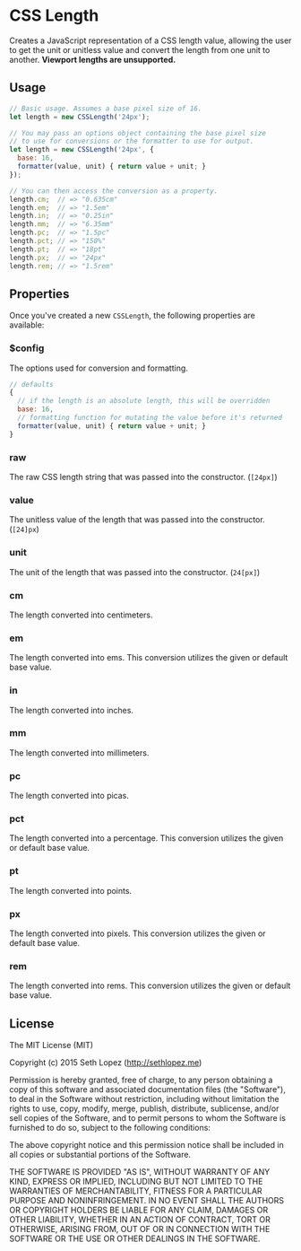 # CSS Length

Creates a JavaScript representation of a CSS length value, allowing the user to
get the unit or unitless value and convert the length from one unit to another.
**Viewport lengths are unsupported.**

## Usage

```js
// Basic usage. Assumes a base pixel size of 16.
let length = new CSSLength('24px');

// You may pass an options object containing the base pixel size
// to use for conversions or the formatter to use for output.
let length = new CSSLength('24px', {
  base: 16,
  formatter(value, unit) { return value + unit; }
});

// You can then access the conversion as a property.
length.cm;  // => "0.635cm"
length.em;  // => "1.5em"
length.in;  // => "0.25in"
length.mm;  // => "6.35mm"
length.pc;  // => "1.5pc"
length.pct; // => "150%"
length.pt;  // => "18pt"
length.px;  // => "24px"
length.rem; // => "1.5rem"
```

## Properties

Once you've created a new `CSSLength`, the following properties are available:

### $config

The options used for conversion and formatting.

```js
// defaults
{
  // if the length is an absolute length, this will be overridden
  base: 16,
  // formatting function for mutating the value before it's returned
  formatter(value, unit) { return value + unit; }
}
```

### raw

The raw CSS length string that was passed into the constructor. (`[24px]`)

### value

The unitless value of the length that was passed into the constructor. (`[24]px`)

### unit

The unit of the length that was passed into the constructor. (`24[px]`)

### cm

The length converted into centimeters.

### em

The length converted into ems. This conversion utilizes the given or default
base value.

### in

The length converted into inches.

### mm

The length converted into millimeters.

### pc

The length converted into picas.

### pct

The length converted into a percentage. This conversion utilizes the given or
default base value.

### pt

The length converted into points.

### px

The length converted into pixels. This conversion utilizes the given or default
base value.

### rem

The length converted into rems. This conversion utilizes the given or default
base value.

## License

The MIT License (MIT)

Copyright (c) 2015 Seth Lopez (http://sethlopez.me)

Permission is hereby granted, free of charge, to any person obtaining a copy
of this software and associated documentation files (the "Software"), to deal
in the Software without restriction, including without limitation the rights
to use, copy, modify, merge, publish, distribute, sublicense, and/or sell
copies of the Software, and to permit persons to whom the Software is
furnished to do so, subject to the following conditions:

The above copyright notice and this permission notice shall be included in
all copies or substantial portions of the Software.

THE SOFTWARE IS PROVIDED "AS IS", WITHOUT WARRANTY OF ANY KIND, EXPRESS OR
IMPLIED, INCLUDING BUT NOT LIMITED TO THE WARRANTIES OF MERCHANTABILITY,
FITNESS FOR A PARTICULAR PURPOSE AND NONINFRINGEMENT. IN NO EVENT SHALL THE
AUTHORS OR COPYRIGHT HOLDERS BE LIABLE FOR ANY CLAIM, DAMAGES OR OTHER
LIABILITY, WHETHER IN AN ACTION OF CONTRACT, TORT OR OTHERWISE, ARISING FROM,
OUT OF OR IN CONNECTION WITH THE SOFTWARE OR THE USE OR OTHER DEALINGS IN
THE SOFTWARE.
